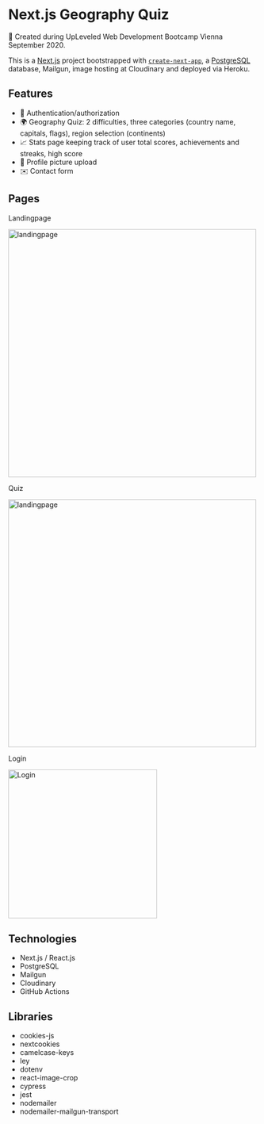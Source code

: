 
# Next.js Geography Quiz
🚀 Created during UpLeveled Web Development Bootcamp Vienna September 2020.

This is a [Next.js](https://nextjs.org/) project bootstrapped with [`create-next-app`](https://github.com/vercel/next.js/tree/canary/packages/create-next-app), a [PostgreSQL](https://www.postgresql.org) database, Mailgun, image hosting at Cloudinary and deployed via Heroku. 

## Features
- 🔐 Authentication/authorization
- 🌍 Geography Quiz: 2 difficulties, three categories (country name, capitals, flags), region selection (continents)
- 📈 Stats page keeping track of user total scores, achievements and streaks, high score
- 📸 Profile picture upload
- ✉️ Contact form

## Pages

Landingpage

<img src="https://github.com/thorinaboenke/geoquiz/blob/master/assets/Screenshot_Landingpage.png" width="500" alt='landingpage'>

Quiz

<img src="https://github.com/thorinaboenke/geoquiz/blob/master/assets/Screenshot_Quiz.png" width="500" alt='landingpage'>

Login

<img src="https://github.com/thorinaboenke/geoquiz/blob/master/assets/Screenshot_Login.png" width="300" alt='Login'>

## Technologies

- Next.js / React.js
- PostgreSQL
- Mailgun
- Cloudinary
- GitHub Actions

## Libraries
- cookies-js
- nextcookies
- camelcase-keys
- ley
- dotenv
- react-image-crop
- cypress
- jest
- nodemailer
- nodemailer-mailgun-transport



